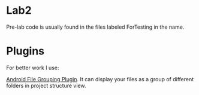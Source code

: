 # Lab2

Pre-lab code is usually found in the files labeled ForTesting in the name.

# Plugins

For better work I use:

[Android File Grouping Plugin](https://github.com/dmytrodanylyk/folding-plugin "Android File Grouping Plugin"). It can display your files as a group of different folders in project structure view.
